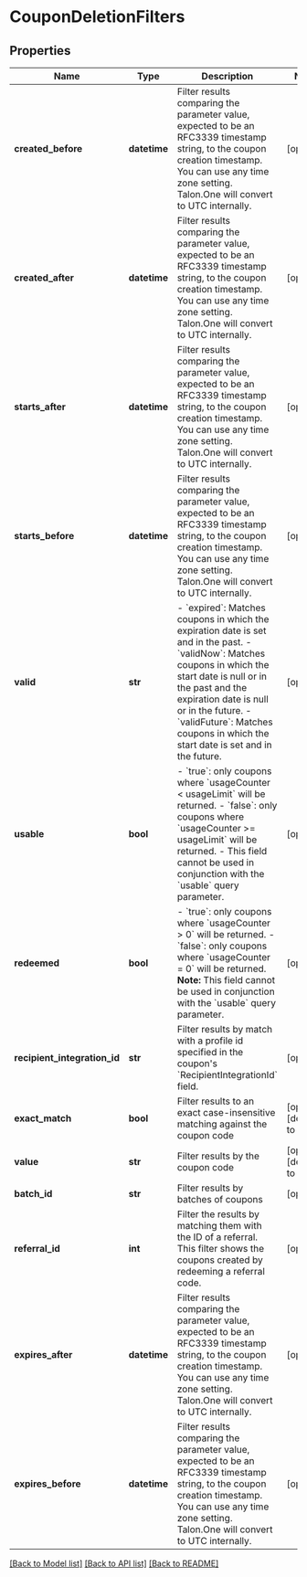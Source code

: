 # CouponDeletionFilters

## Properties
Name | Type | Description | Notes
------------ | ------------- | ------------- | -------------
**created_before** | **datetime** | Filter results comparing the parameter value, expected to be an RFC3339 timestamp string, to the coupon creation timestamp. You can use any time zone setting. Talon.One will convert to UTC internally. | [optional] 
**created_after** | **datetime** | Filter results comparing the parameter value, expected to be an RFC3339 timestamp string, to the coupon creation timestamp. You can use any time zone setting. Talon.One will convert to UTC internally. | [optional] 
**starts_after** | **datetime** | Filter results comparing the parameter value, expected to be an RFC3339 timestamp string, to the coupon creation timestamp. You can use any time zone setting. Talon.One will convert to UTC internally. | [optional] 
**starts_before** | **datetime** | Filter results comparing the parameter value, expected to be an RFC3339 timestamp string, to the coupon creation timestamp. You can use any time zone setting. Talon.One will convert to UTC internally. | [optional] 
**valid** | **str** | - &#x60;expired&#x60;: Matches coupons in which the expiration date is set and in the past. - &#x60;validNow&#x60;: Matches coupons in which the start date is null or in the past and the expiration date is null or in the future. - &#x60;validFuture&#x60;: Matches coupons in which the start date is set and in the future.  | [optional] 
**usable** | **bool** | - &#x60;true&#x60;: only coupons where &#x60;usageCounter &lt; usageLimit&#x60; will be returned. - &#x60;false&#x60;: only coupons where &#x60;usageCounter &gt;&#x3D; usageLimit&#x60; will be returned. - This field cannot be used in conjunction with the &#x60;usable&#x60; query parameter.  | [optional] 
**redeemed** | **bool** | - &#x60;true&#x60;: only coupons where &#x60;usageCounter &gt; 0&#x60; will be returned. - &#x60;false&#x60;: only coupons where &#x60;usageCounter &#x3D; 0&#x60; will be returned.  **Note:** This field cannot be used in conjunction with the &#x60;usable&#x60; query parameter.  | [optional] 
**recipient_integration_id** | **str** | Filter results by match with a profile id specified in the coupon&#39;s &#x60;RecipientIntegrationId&#x60; field.  | [optional] 
**exact_match** | **bool** | Filter results to an exact case-insensitive matching against the coupon code | [optional] [default to False]
**value** | **str** | Filter results by the coupon code | [optional] [default to 'false']
**batch_id** | **str** | Filter results by batches of coupons | [optional] 
**referral_id** | **int** | Filter the results by matching them with the ID of a referral. This filter shows the coupons created by redeeming a referral code. | [optional] 
**expires_after** | **datetime** | Filter results comparing the parameter value, expected to be an RFC3339 timestamp string, to the coupon creation timestamp. You can use any time zone setting. Talon.One will convert to UTC internally. | [optional] 
**expires_before** | **datetime** | Filter results comparing the parameter value, expected to be an RFC3339 timestamp string, to the coupon creation timestamp. You can use any time zone setting. Talon.One will convert to UTC internally. | [optional] 

[[Back to Model list]](../README.md#documentation-for-models) [[Back to API list]](../README.md#documentation-for-api-endpoints) [[Back to README]](../README.md)


